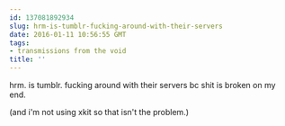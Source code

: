 ```yaml
---
id: 137081892934
slug: hrm-is-tumblr-fucking-around-with-their-servers
date: 2016-01-11 10:56:55 GMT
tags:
- transmissions from the void
title: ''
---
```


hrm. is tumblr. fucking around with their servers bc shit is broken on my end.

(and i'm not using xkit so that isn't the problem.)
